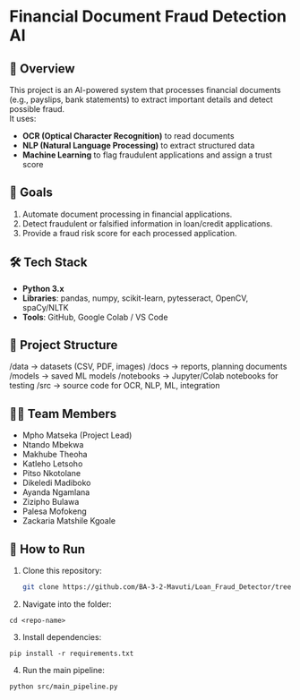 # Financial Document Fraud Detection AI

## 📌 Overview
This project is an AI-powered system that processes financial documents (e.g., payslips, bank statements) to extract important details and detect possible fraud.  
It uses:
- **OCR (Optical Character Recognition)** to read documents
- **NLP (Natural Language Processing)** to extract structured data
- **Machine Learning** to flag fraudulent applications and assign a trust score

## 🎯 Goals
1. Automate document processing in financial applications.
2. Detect fraudulent or falsified information in loan/credit applications.
3. Provide a fraud risk score for each processed application.

## 🛠 Tech Stack
- **Python 3.x**
- **Libraries**: pandas, numpy, scikit-learn, pytesseract, OpenCV, spaCy/NLTK
- **Tools**: GitHub, Google Colab / VS Code

## 📂 Project Structure
/data -> datasets (CSV, PDF, images)
/docs -> reports, planning documents
/models -> saved ML models
/notebooks -> Jupyter/Colab notebooks for testing
/src -> source code for OCR, NLP, ML, integration

## 👨‍💻 Team Members
- Mpho Matseka (Project Lead)
- Ntando Mbekwa
- Makhube Theoha
- Katleho Letsoho
- Pitso Nkotolane 
- Dikeledi Madiboko
- Ayanda Ngamlana
- Zizipho Bulawa
- Palesa Mofokeng
- Zackaria Matshile Kgoale

## 🚀 How to Run
1. Clone this repository:
   ```bash
   git clone https://github.com/BA-3-2-Mavuti/Loan_Fraud_Detector/tree/main.git

2. Navigate into the folder:

  ```
cd <repo-name>
```
3. Install dependencies:
```
pip install -r requirements.txt
```
4. Run the main pipeline:
```
python src/main_pipeline.py
